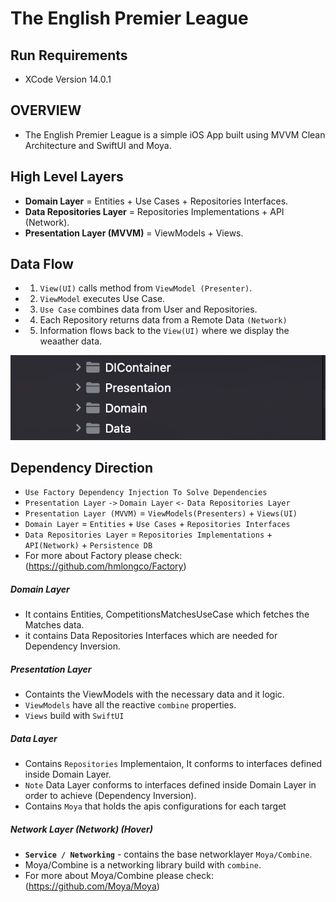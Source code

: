 # The English Premier League
 
 ## Run Requirements 
 * XCode Version 14.0.1
 

 ## OVERVIEW
  - The English Premier League is a simple iOS App built using MVVM Clean Architecture and SwiftUI and Moya.

## High Level Layers
* **Domain Layer** = Entities + Use Cases + Repositories Interfaces.
* **Data Repositories Layer** = Repositories Implementations + API (Network).
* **Presentation Layer (MVVM)** = ViewModels + Views.

## Data Flow
* 1. `View(UI)` calls method from `ViewModel (Presenter)`.
* 2. `ViewModel` executes Use Case.
* 3. `Use Case` combines data from User and Repositories.
* 4. Each Repository returns data from a Remote Data `(Network)`
* 5. Information flows back to the `View(UI)` where we display the weaather data.


![](https://github.com/aoliman/The-English-Premier-League/blob/main/MVVMCleanArchitecture.png?raw=true)


## Dependency Direction
* `Use Factory Dependency Injection To Solve Dependencies` 
* `Presentation Layer` `->` `Domain Layer` `<-` `Data Repositories Layer`
* `Presentation Layer (MVVM)` = `ViewModels(Presenters)` + `Views(UI)`
* `Domain Layer` = `Entities` + `Use Cases` + `Repositories Interfaces`
* `Data Repositories Layer` = `Repositories Implementations` + `API(Network)` + `Persistence DB`
* For more about Factory please check: (https://github.com/hmlongco/Factory)


##### Domain Layer
* It contains Entities, CompetitionsMatchesUseCase which fetches the Matches data.
* it contains Data Repositories Interfaces which are needed for Dependency Inversion.


##### Presentation Layer
* Containts the ViewModels with the necessary data and it logic.
* `ViewModels` have all the reactive `combine` properties.
* `Views` build with `SwiftUI`


##### Data Layer
* Contains `Repositories` Implementaion, It conforms to interfaces defined inside Domain Layer.
* `Note`  Data Layer conforms to interfaces defined inside Domain Layer in order to achieve (Dependency Inversion).
* Contains `Moya` that holds the apis configurations for each target

##### Network Layer (Network) (Hover)

* **`Service / Networking`** - contains the base networklayer `Moya/Combine`.
* Moya/Combine is a networking library build with `combine`.
* For more about Moya/Combine please check: (https://github.com/Moya/Moya)



